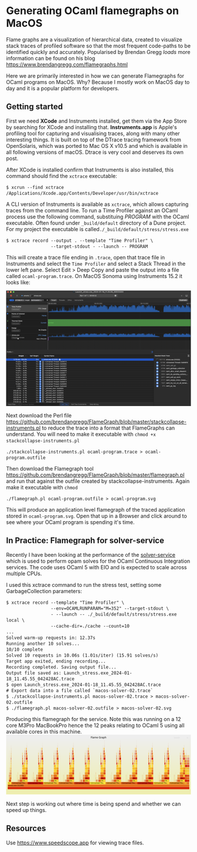 # Generating OCaml flamegraphs on MacOS

Flame graphs are a visualization of hierarchical data, created to visualize stack traces of profiled software so that the most frequent code-paths to be identified quickly and accurately. Popularised by Brendan Gregg *loads* more information can be found on his blog https://www.brendangregg.com/flamegraphs.html

Here we are primarily interested in how we can generate Flamegraphs for OCaml programs on MacOS. Why? Because I mostly work on MacOS day to day and it is a popular platform for developers.

## Getting started
First we need **XCode** and Instruments installed, get them via the App Store by searching for XCode and installing that. **Instruments.app** is Apple's profiling tool for capturing and visualising traces, along with many other interesting things. It is built on top of the DTrace tracing framework from OpenSolaris, which was ported to Mac OS X v10.5 and which is available in all following versions of macOS. Dtrace is very cool and deserves its own post.

After XCode is installed confirm that Instruments is also installed, this command should find the `xctrace` executable:
``` shell
$ xcrun --find xctrace
/Applications/Xcode.app/Contents/Developer/usr/bin/xctrace
```

A CLI version of Instruments is available as `xctrace`, which allows capturing traces from the command line. To run a Time Profiler against an OCaml process use the following command, substituing *PROGRAM* with the OCaml executable. Often found under `_build/default` directory of a Dune project. For my project the executable is called`./_build/default/stress/stress.exe`

``` shell
$ xctrace record --output . --template "Time Profiler" \
                 --target-stdout - --launch -- PROGRAM
```

This will create a trace file ending in `.trace`, open that trace file in Instruments and select the `Time Profiler` and select a Stack Thread in the lower left pane. Select Edit > Deep Copy and paste the output into a file called `ocaml-program.trace`. On MacOS Sonoma using Instruments 15.2 it looks like:

![instruments-screenshot](macos-instruments-screen.png)

Next download the Perl file https://github.com/brendangregg/FlameGraph/blob/master/stackcollapse-instruments.pl
to reduce the trace into a format that FlameGraphs can understand. You will need to make it executable with `chmod +x stackcollapse-instruments.pl`

``` shell
./stackcollapse-instruments.pl ocaml-program.trace > ocaml-program.outfile
```

Then download the Flamegraph tool https://github.com/brendangregg/FlameGraph/blob/master/flamegraph.pl and
run that against the outfile created by stackcollapse-instruments. Again make it executable with `chmod`

``` shell
./flamegraph.pl ocaml-program.outfile > ocaml-program.svg
```

This will produce an application level flamegraph of the traced application stored in `ocaml-program.svg`.
Open that up in a Browser and click around to see where your OCaml program is spending it's time.

## In Practice: Flamegraph for solver-service

Recently I have been looking at the performance of the [solver-service](http://github.com/ocurrent/solver-service) which is used to perform opam solves for the OCaml Continuous Integration services. The code uses OCaml 5 with EIO and is expected to scale across multiple CPUs.

I used this xctrace command to run the stress test, setting some GarbageCollection parameters:
``` shell
$ xctrace record --template "Time Profiler" \
                 --env=OCAMLRUNPARAM="M=352" --target-stdout \
                 - --launch -- ./_build/default/stress/stress.exe local \
                 --cache-dir=./cache --count=10
...
Solved warm-up requests in: 12.37s
Running another 10 solves...
10/10 complete
Solved 10 requests in 10.06s (1.01s/iter) (15.91 solves/s)
Target app exited, ending recording...
Recording completed. Saving output file...
Output file saved as: Launch_stress.exe_2024-01-18_11.45.55_042428AC.trace
$ open Launch_stress.exe_2024-01-18_11.45.55_042428AC.trace
# Export data into a file called `macos-solver-02.trace`
$ ./stackcollapse-instruments.pl macos-solver-02.trace > macos-solver-02.outfile
$ ./flamegraph.pl macos-solver-02.outfile > macos-solver-02.svg
```
Producing this flamegraph for the service. Note this was running on a 12 core M3Pro MacBookPro hence the 12 peaks relating to OCaml 5 using all available cores in this machine. 
![macos-solver-02](macos-flamegraph.svg)

Next step is working out where time is being spend and whether we can speed up things.


## Resources

Use https://www.speedscope.app for viewing trace files.
